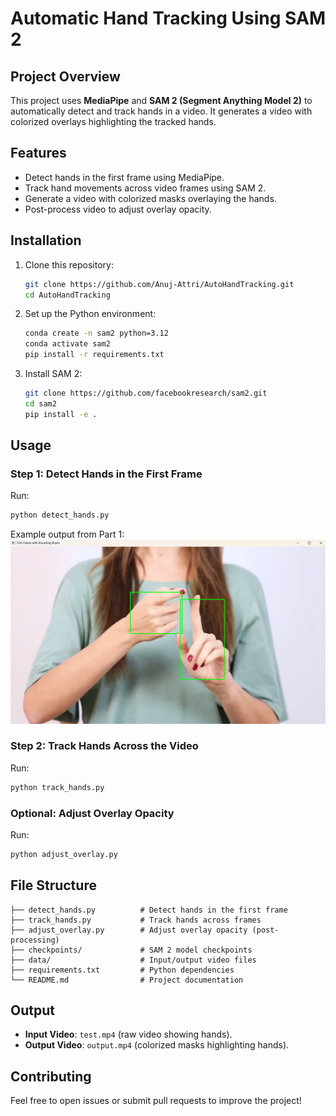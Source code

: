 # Automatic Hand Tracking Using SAM 2

## Project Overview
This project uses **MediaPipe** and **SAM 2 (Segment Anything Model 2)** to automatically detect and track hands in a video. It generates a video with colorized overlays highlighting the tracked hands.

## Features
- Detect hands in the first frame using MediaPipe.
- Track hand movements across video frames using SAM 2.
- Generate a video with colorized masks overlaying the hands.
- Post-process video to adjust overlay opacity.

## Installation
1. Clone this repository:
   ```bash
   git clone https://github.com/Anuj-Attri/AutoHandTracking.git
   cd AutoHandTracking
   ```
2. Set up the Python environment:
   ```bash
   conda create -n sam2 python=3.12
   conda activate sam2
   pip install -r requirements.txt
   ```
3. Install SAM 2:
   ```bash
   git clone https://github.com/facebookresearch/sam2.git
   cd sam2
   pip install -e .
   ```

## Usage
### Step 1: Detect Hands in the First Frame
Run:
```bash
python detect_hands.py
```
Example output from Part 1:
![Hand Detection Example](data/detect_hands_output.png)

### Step 2: Track Hands Across the Video
Run:
```bash
python track_hands.py
```

### Optional: Adjust Overlay Opacity
Run:
```bash
python adjust_overlay.py
```

## File Structure
```plaintext
├── detect_hands.py          # Detect hands in the first frame
├── track_hands.py           # Track hands across frames
├── adjust_overlay.py        # Adjust overlay opacity (post-processing)
├── checkpoints/             # SAM 2 model checkpoints
├── data/                    # Input/output video files
├── requirements.txt         # Python dependencies
└── README.md                # Project documentation
```

## Output
- **Input Video**: `test.mp4` (raw video showing hands).
- **Output Video**: `output.mp4` (colorized masks highlighting hands).

## Contributing
Feel free to open issues or submit pull requests to improve the project!
